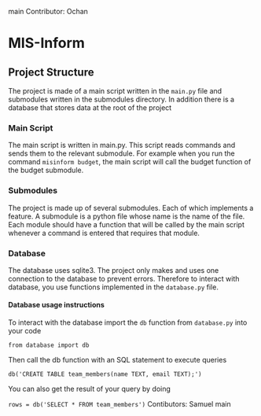 main
Contributor: Ochan
# MIS-Inform

## Project Structure

The project is made of a main script written in the `main.py` file and submodules written in the submodules directory. In addition there is a database that stores data at the root of the project

### Main Script
The main script is written in main.py. This script reads commands and sends them to the relevant submodule. 
For example when you run the command `misinform budget`, the main script will call the budget function of the budget submodule.

### Submodules
The project is made up of several submodules. Each of which implements a feature. A submodule is a python file whose name is the name of the file. Each module should have a function that will be called by the main script whenever a command is entered that requires that module.


### Database
The database uses sqlite3. The project only makes and uses one connection to the database to prevent errors. Therefore to interact with database, you use functions implemented in the `database.py` file.

#### Database usage instructions
To interact with the database import the `db` function from `database.py` into your code

`from database import db`

Then call the db function with an SQL statement to execute queries

`db('CREATE TABLE team_members(name TEXT, email TEXT);')`

You can also get the result of your query by doing

`rows = db('SELECT * FROM team_members')`
Contibutors: Samuel
 main

